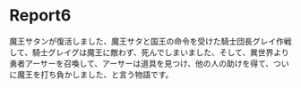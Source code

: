 # Report6
魔王サタンが復活しました、魔王サタと国王の命令を受けた騎士団長グレイ作戦して、騎士グレイグは魔王に敵わず、死んでしまいました、そして、異世界より勇者アーサーを召喚して、アーサーは道具を見つけ、他の人の助けを得て、ついに魔王を打ち負かしました、と言う物語です。
